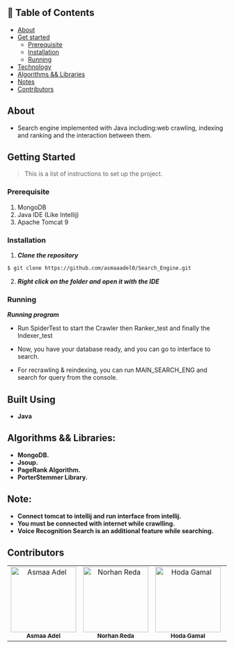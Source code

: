 ## 📝 Table of Contents

- [About](#about)
- [Get started](#get-started)
  - [Prerequisite](#req)
  - [Installation](#Install)
  - [Running](#running)
- [Technology](#tech)
- [Algorithms && Libraries](#algo)
- [Notes](#note)
- [Contributors](#Contributors)

## About <a name = "about"></a>
- Search engine implemented with Java including:web crawling, indexing and ranking and the interaction between them.

## Getting Started <a name = "get-started"></a>

> This is a list of instructions to set up the project.

### Prerequisite <a name = "req"></a>

1. MongoDB
2. Java IDE (Like Intellij)
3. Apache Tomcat 9

### Installation <a name = "Install"></a>

1. **_Clone the repository_**

```sh
$ git clone https://github.com/asmaaadel0/Search_Engine.git
```

2. **_Right click on the folder and open it with the IDE_**

### Running <a name = "running"></a>

**_Running program_**

 - Run SpiderTest to start the Crawler then Ranker_test and finally the Indexer_test

  - Now, you have your database ready, and you can go to interface to search.
   - For recrawling & reindexing, you can run MAIN_SEARCH_ENG and search for query from the console.



## Built Using <a name = "tech"></a>

- **Java**


 ## Algorithms && Libraries: <a name = "algo"></a>
 - **MongoDB.**
 - **Jsoup.**
 - **PageRank Algorithm.**
 - **PorterStemmer Library.**


 ## Note: <a name = "note"></a>
- **Connect tomcat to intellij and run interface from intellij.**
- **You must be connected with internet while crawlling.**
- **Voice Recognition Search is an additional feature while searching.**

## Contributors <a name = "Contributors"></a>

<table>
  <tr>
    <td align="center">
    <a href="https://github.com/asmaaadel0" target="_black">
    <img src="https://avatars.githubusercontent.com/u/88618793?s=400&u=886a14dc5ef5c205a8e51942efe9665ed8fd4717&v=4" width="150px;" alt="Asmaa Adel"/>
    <br />
    <sub><b>Asmaa Adel</b></sub></a>
    </td>
    <td align="center">
    <a href="https://github.com/norhanreda" target="_black">
    <img src="https://avatars.githubusercontent.com/u/88630231?v=4" width="150px;" alt="Norhan Reda"/>
    <br />
    <sub><b>Norhan Reda</b></sub></a>
    </td>
    <td align="center">
    <a href="https://github.com/Hoda233" target="_black">
    <img src="https://avatars.githubusercontent.com/u/77369927?v=4" width="150px;" alt="Hoda Gamal"/>
    <br />
    <sub><b>Hoda Gamal</b></sub></a>
    </td>
    <td align="center">
    <a href="https://github.com/Samaa-Hazem2001" target="_black">
    <img src="https://avatars.githubusercontent.com/u/82514924?v=4" width="150px;" alt="Samaa Hazem"/>
    <br />
    <sub><b>Samaa Hazem</b></sub></a>
    </td>
    
    
  </tr>
 </table>



